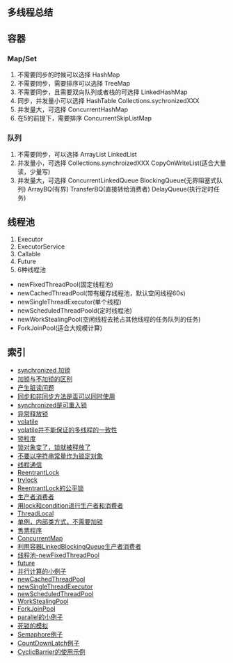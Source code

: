 ## 多线程总结



## 容器
### Map/Set
1. 不需要同步的时候可以选择
HashMap
2. 不需要同步，需要排序可以选择
TreeMap
3. 不需要同步，且需要双向队列或者栈的可选择
LinkedHashMap
4. 同步，并发量小可以选择
HashTable Collections.sychronizedXXX
5. 并发量大，可选择
ConcurrentHashMap
6. 在5的前提下，需要排序
ConcurrentSkipListMap

### 队列
1. 不需要同步，可以选择
ArrayList LinkedList
2. 并发量小，可选择
Collections.synchroizedXXX
CopyOnWriteList(适合大量读，少量写)
3. 并发量大，可选择
ConcurrentLinkedQueue
BlockingQueue(无界阻塞式队列) 
ArrayBQ(有界) 
TransferBQ(直接转给消费者)
DelayQueue(执行定时任务)

## 线程池
1. Executor
2. ExecutorService
3. Callable
4. Future
5. 6种线程池
- newFixedThreadPool(固定线程池)
- newCachedThreadPool(带有缓存线程池，默认空闲线程60s)
- newSingleThreadExecutor(单个线程)
- newScheduledThreadPoold(定时线程池)
- newWorkStealingPool(空闲线程去抢占其他线程的任务队列的任务)
- ForkJoinPool(适合大规模计算)

## 索引
- [synchronized 加锁](./src/T1.java)
- [加锁与不加锁的区别](./src/T2.java)
- [产生脏读问题](./src/Account.java)
- [同步和非同步方法是否可以同时使用](./src/T3.java)
- [synchronized是可重入锁](./src/T4.java)
- [异常释放锁](./src/T5.java)
- [volatile](./src/T6.java)
- [volatile并不能保证的多线程的一致性](./src/T7.java)
- [锁粒度](./src/T8.java)
- [锁对象变了，锁就被释放了](./src/T9.java)
- [不要以字符串常量作为锁定对象](./src/T10.java)
- [线程通信](./src/T11.java)
- [ReentrantLock](./src/T12.java)
- [trylock](./src/T13.java)
- [ReentrantLock的公平锁](./src/T14.java)
- [生产者消费者](./src/T15.java)
- [用lock和condition进行生产者和消费者](./src/T16.java)
- [ThreadLocal](./src/T17.java)
- [单例，内部类方式，不需要加锁](./src/T18.java)
- [售票程序](./src/T19.java)
- [ConcurrentMap](./src/T20.java)
- [利用容器LinkedBlockingQueue生产者消费者](./src/T21.java)
- [线程池-newFixedThreadPool](./src/T22.java)
- [future](./src/T23.java)
- [并行计算的小例子](./src/T24.java)
- [newCachedThreadPool](./src/T25.java)
- [newSingleThreadExecutor](./src/T26.java)
- [newScheduledThreadPool](./src/T27.java)
- [WorkStealingPool](./src/T28.java)
- [ForkJoinPool](./src/T29.java)
- [parallel的小例子](./src/T30.java)
- [死锁的模拟](./src/T31.java)
- [Semaphore例子](./src/T32.java)
- [CountDownLatch例子](./src/T33.java)
- [CyclicBarrier的使用示例](./src/T34.java)